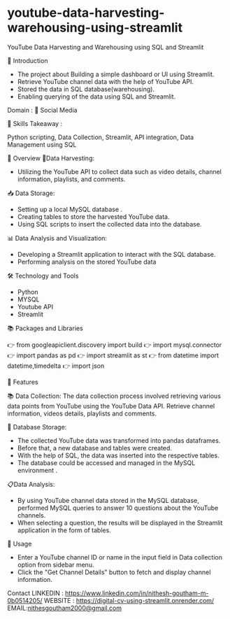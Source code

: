 # youtube-data-harvesting-warehousing-using-streamlit
YouTube Data Harvesting and Warehousing using SQL and Streamlit

📘 Introduction

- The project about Building a simple dashboard or UI using Streamlit.
- Retrieve YouTube channel data with the help of YouTube API.
- Stored the data in SQL database(warehousing).
- Enabling querying of the data using SQL and Streamlit.

Domain : 📱 Social Media

🎨 Skills Takeaway :

Python scripting, Data Collection, Streamlit, API integration, Data Management using SQL

📘 Overview
🌾Data Harvesting:
- Utilizing the YouTube API to collect data such as video details, channel information, playlists, and comments.

📥 Data Storage:
- Setting up a local MySQL database .
- Creating tables to store the harvested YouTube data.
- Using SQL scripts to insert the collected data into the database.

📊 Data Analysis and Visualization:
- Developing a Streamlit application to interact with the SQL database.
- Performing analysis on the stored YouTube data

🛠 Technology and Tools
- Python 
- MYSQL
- Youtube API
- Streamlit

📚 Packages and Libraries

👉 from googleapiclient.discovery import build
👉 import mysql.connector
👉 import pandas as pd
👉 import streamlit as st
👉 from datetime import datetime,timedelta
👉 import json


📘 Features

📚 Data Collection:
The data collection process involved retrieving various data points from YouTube using the YouTube Data API. Retrieve channel information, videos details, playlists and comments.

💾 Database Storage:
- The collected YouTube data was transformed into pandas dataframes. 
- Before that, a new database and tables were created.
- With the help of SQL, the data was inserted into the respective tables.
- The database could be accessed and managed in the MySQL environment .

📋Data Analysis:
 - By using YouTube channel data stored in the MySQL database, performed MySQL queries to answer 10 questions about the YouTube channels.
 - When selecting a question, the results will be displayed in the Streamlit application in the form of tables.


📘 Usage

- Enter a YouTube channel ID or name in the input field in Data collection option from sidebar menu.
- Click the "Get Channel Details" button to fetch and display channel information.


Contact
LINKEDIN : https://www.linkedin.com/in/nithesh-goutham-m-0b0514205/
WEBSITE : https://digital-cv-using-streamlit.onrender.com/
EMAIL:nithesgoutham2000@gmail.com

